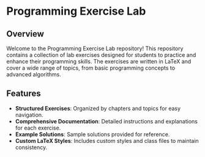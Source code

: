 # Programming Exercise Lab

## Overview

Welcome to the Programming Exercise Lab repository! This repository contains a collection of lab exercises designed for students to practice and enhance their programming skills. The exercises are written in LaTeX and cover a wide range of topics, from basic programming concepts to advanced algorithms.

## Features

- **Structured Exercises**: Organized by chapters and topics for easy navigation.
- **Comprehensive Documentation**: Detailed instructions and explanations for each exercise.
- **Example Solutions**: Sample solutions provided for reference.
- **Custom LaTeX Styles**: Includes custom styles and class files to maintain consistency.
